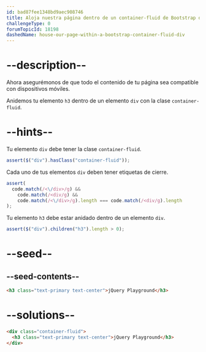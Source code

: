 ```yaml
---
id: bad87fee1348bd9aec908746
title: Aloja nuestra página dentro de un container-fluid de Bootstrap div
challengeType: 0
forumTopicId: 18198
dashedName: house-our-page-within-a-bootstrap-container-fluid-div
---
```


# --description--

Ahora asegurémonos de que todo el contenido de tu página sea compatible con dispositivos móviles.

Anidemos tu elemento `h3` dentro de un elemento `div` con la clase `container-fluid`.

# --hints--

Tu elemento `div` debe tener la clase `container-fluid`.

```js
assert($("div").hasClass("container-fluid"));
```

Cada uno de tus elementos `div` deben tener etiquetas de cierre.

```js
assert(
  code.match(/<\/div>/g) &&
    code.match(/<div/g) &&
    code.match(/<\/div>/g).length === code.match(/<div/g).length
);
```

Tu elemento `h3` debe estar anidado dentro de un elemento `div`.

```js
assert($("div").children("h3").length > 0);
```

# --seed--

## --seed-contents--

```html
<h3 class="text-primary text-center">jQuery Playground</h3>
```

# --solutions--

```html
<div class="container-fluid">
  <h3 class="text-primary text-center">jQuery Playground</h3>
</div>
```
